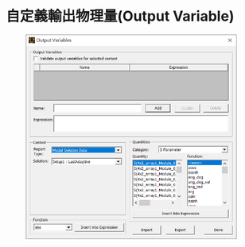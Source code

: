 # 自定義輸出物理量(Output Variable)



<figure><img src="../.gitbook/assets/image (6).png" alt=""><figcaption></figcaption></figure>
